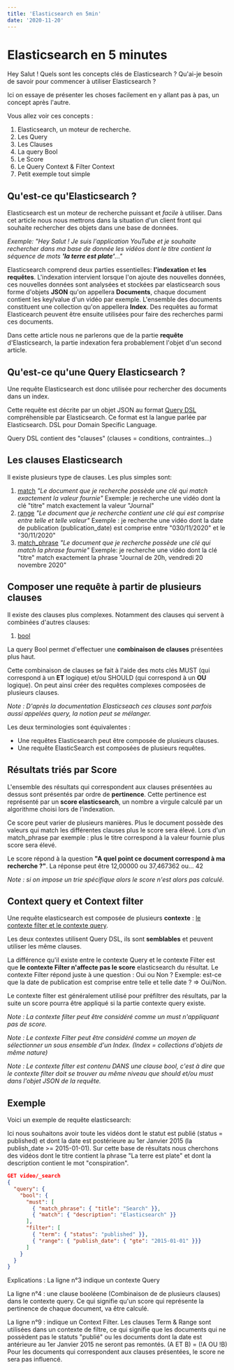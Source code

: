 ```yaml
---
title: 'Elasticsearch en 5min'
date: '2020-11-20'
---
```


# Elasticsearch en 5 minutes

Hey Salut ! Quels sont les concepts clés de Elasticsearch ? Qu'ai-je besoin de savoir pour commencer à utiliser Elasticsearch ?

Ici on essaye de présenter les choses facilement en y allant pas à pas, un concept après l'autre.

Vous allez voir ces concepts :
1. Elasticsearch, un moteur de recherche.
2. Les Query
3. Les Clauses
4. La query Bool
5. Le Score
6. Le Query Context & Filter Context
7. Petit exemple tout simple


## Qu'est-ce qu'Elasticsearch ?

Elasticsearch est un moteur de recherche puissant et _facile_ à utiliser. Dans cet article nous nous mettrons dans la situation d'un client front qui souhaite rechercher des objets dans une base de données.

_Exemple: "Hey Salut ! Je suis l'application YouTube et je souhaite rechercher dans ma base de donnée les vidéos dont le titre contient la séquence de mots **'la terre est plate'**..."_

Elasticsearch comprend deux parties essentielles: **l'indexation** et **les requêtes**. L'indexation intervient lorsque l'on ajoute des nouvelles données, ces nouvelles données sont analysées et stockées par elasticsearch sous forme d'objets **JSON** qu'on appellera **Documents**, chaque document contient les key/value d'un vidéo par exemple. L'ensemble des documents constituent une collection qu'on appellera **Index**. Des requêtes au format Elasticearch peuvent être ensuite utilisées pour faire des recherches parmi ces documents.

Dans cette article nous ne parlerons que de la partie **requête** d'Elasticsearch, la partie indexation fera probablement l'objet d'un second article.

## Qu'est-ce qu'une Query Elasticsearch ?

Une requête Elasticsearch est donc utilisée pour rechercher des documents dans un index.

Cette requête est décrite par un objet JSON au format [Query DSL](https://www.elastic.co/guide/en/elasticsearch/reference/current/query-dsl.html "Query DSL Documentation") compréhensible par Elasticsearch. Ce format est la langue parlée par Elasticsearch. DSL pour Domain Specific Language.

Query DSL contient des "clauses" (clauses = conditions, contraintes...)

## Les clauses Elasticsearch

Il existe plusieurs type de clauses. Les plus simples sont:

1. [match](https://www.elastic.co/guide/en/elasticsearch/reference/current/query-dsl-match-query.html "Match Documentation") *"Le document que je recherche possède une clé qui match exactement la valeur fournie"*
  Exemple: je recherche une vidéo dont la clé "titre" match exactement la valeur "Journal"
2. [range](https://www.elastic.co/guide/en/elasticsearch/reference/current/query-dsl-range-query.html "Range Documentation") *"Le document que je recherche contient une clé qui est comprise entre telle et telle valeur"*
  Exemple : je recherche une vidéo dont la date de publication (publication_date) est comprise entre "030/11/2020" et le "30/11/2020"
3. [match_phrase](https://www.elastic.co/guide/en/elasticsearch/reference/current/query-dsl-match-query-phrase.html "Match_phrase Documentation") *"Le document que je recherche possède une clé qui match la phrase fournie"*
  Exemple: je recherche une vidéo dont la clé "titre" match exactement la phrase "Journal de 20h, vendredi 20 novembre 2020"

## Composer une requête à partir de plusieurs clauses

Il existe des clauses plus complexes. Notamment des clauses qui servent à combinées d'autres clauses:

1. [bool](https://www.elastic.co/guide/en/elasticsearch/reference/current/query-dsl-bool-query.html "Query Bool Documentation")

La query Bool permet d'effectuer une **combinaison de clauses** présentées plus haut.

Cette combinaison de clauses se fait à l'aide des mots clés MUST (qui correspond à un **ET** logique) et/ou SHOULD (qui correspond à un **OU** logique). On peut ainsi créer des requêtes complexes composées de plusieurs clauses.

_Note : D'après la documentation Elasticseach ces clauses sont parfois aussi appelées query, la notion peut se mélanger._

Les deux terminologies sont équivalentes :
  - Une requêtes Elasticsearch peut être composée de plusieurs clauses.
  - Une requête ElasticSearch est composées de plusieurs requêtes.

## Résultats triés par Score

L'ensemble des résultats qui correspondent aux clauses présentées au dessus sont présentés par ordre de **pertinence**. Cette pertinence est représenté par un **score elasticsearch**, un nombre a virgule calculé par un algorithme choisi lors de l'indexation.

Ce score peut varier de plusieurs manières. Plus le document possède des valeurs qui match les différentes clauses plus le score sera élevé. Lors d'un match_phrase par exemple : plus le titre correspond à la valeur fournie plus score sera élevé.

Le score répond à la question **"A quel point ce document correspond à ma recherche ?"**. La réponse peut être 12,00000 ou 37,467362 ou... 42

_Note : si on impose un trie spécifique alors le score n'est alors pas calculé._

## Context query et Context filter

Une requête elasticsearch est composée de plusieurs **contexte** : [le contexte filter et le contexte query](https://www.elastic.co/guide/en/elasticsearch/reference/current/query-filter-context.html "Context Filter & Query Documentation").

Les deux contextes utilisent Query DSL, ils sont **semblables** et peuvent utiliser les même clauses.

La différence qu'il existe entre le contexte Query et le contexte Filter est que **le contexte Filter n'affecte pas le score** elasticsearch du résultat. Le contexte Filter répond juste à une question : Oui ou Non ? Exemple: est-ce que la date de publication est comprise entre telle et telle date ? => Oui/Non.

Le contexte filter est généralement utilisé pour préfiltrer des résultats, par la suite un score pourra être appliqué si la partie contexte query existe.

_Note : La contexte filter peut être considéré comme un must n'appliquant pas de score._

_Note : Le contexte Filter peut être considéré comme un moyen de sélectionner un sous ensemble d'un Index. (Index = collections d'objets de même nature)_

_Note : Le contexte filter est contenu DANS une clause bool, c'est à dire que le contexte filter doit se trouver au même niveau que should et/ou must dans l'objet JSON de la requête._

## Exemple

Voici un exemple de requête elasticsearch:

Ici nous souhaitons avoir toute les vidéos dont le statut est publié (status = published) et dont la date est postérieure au 1er Janvier 2015 (la publish_date >= 2015-01-01). Sur cette base de résultats nous cherchons des vidéos dont le titre contient la phrase "La terre est plate" et dont la description contient le mot "conspiration".

```JSON
GET video/_search
{
  "query": {
    "bool": {
      "must": [
        { "match_phrase": { "title": "Search" }},
        { "match": { "description": "Elasticsearch" }}
      ],
      "filter": [
        { "term": { "status": "published" }},
        { "range": { "publish_date": { "gte": "2015-01-01" }}}
      ]
    }
  }
}
```

Explications :
La ligne n°3 indique un contexte Query

La ligne n°4 : une clause booléene (Combinaison de de plusieurs clauses) dans le contexte query. Ce qui signifie qu'un score qui représente la pertinence de chaque document, va être calculé.

La ligne n°9 : indique un Context Filter. Les clauses Term & Range sont utilisées dans un contexte de filtre, ce qui signifie que les documents qui ne possèdent pas le statuts "publié" ou les documents dont la date est antérieure au 1er Janvier 2015 ne seront pas remontés. (A ET B) = (!A OU !B)
Pour les documents qui correspondent aux clauses présentées, le score ne sera pas influencé.
